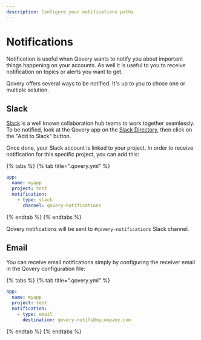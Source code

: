 ```yaml
---
description: Configure your notifications paths
---
```


# Notifications

Notification is useful when Qovery wants to notify you about important things happening on your accounts. As well it is useful to you to receive notification on topics or alerts you want to get.

Qovery offers several ways to be notified. It's up to you to chose one or multiple solution.

## Slack

[Slack](https://slack.com/) is a well known collaboration hub teams to work together seamlessly. To be notified, look at the Qovery app on the [Slack Directory](https://qovery.slack.com/apps/qovery), then click on the "Add to Slack" button.

Once done, your Slack account is linked to your project. In order to receive notification for this specific project, you can add this:

{% tabs %}
{% tab title=".qovery.yml" %}
```yaml
app:
  name: myapp
  project: test
  notification:
    - type: slack
      channel: qovery-notifications
```
{% endtab %}
{% endtabs %}

Qovery notifications will be sent to `#qovery-notifications` Slack channel.

## Email

You can receive email notifications simply by configuring the receiver email in the Qovery configuration file:

{% tabs %}
{% tab title=".qovery.yml" %}
```yaml
app:
  name: myapp
  project: test
  notification:
    - type: email
      destination: qovery-notifs@mycompany.com
```
{% endtab %}
{% endtabs %}

